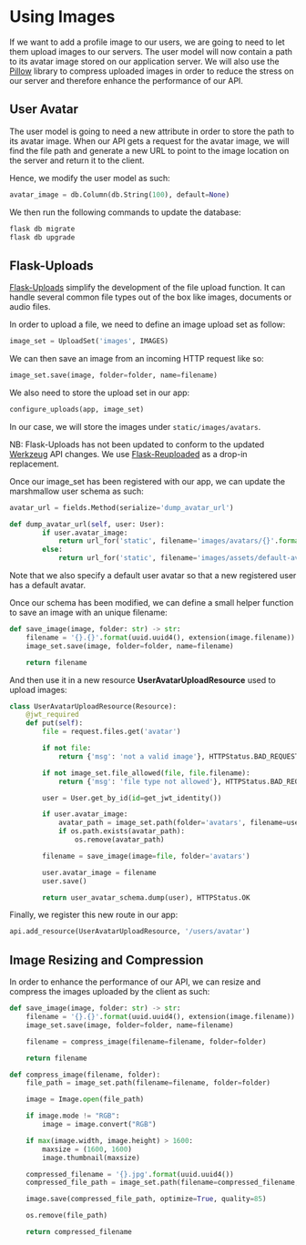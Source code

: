 # Using Images

If we want to add a profile image to our users, we are going to need to let them upload images to our servers. The user model will now contain a path to its avatar image stored on our application server. We will also use the [Pillow](https://pillow.readthedocs.io/en/stable/) library to compress uploaded images in order to reduce the stress on our server and therefore enhance the performance of our API.

## User Avatar

The user model is going to need a new attribute in order to store the path to its avatar image. When our API gets a request for the avatar image, we will find the file path and generate a new URL to point to the image location on the server and return it to the client.

Hence, we modify the user model as such:

```python
avatar_image = db.Column(db.String(100), default=None)
```

We then run the following commands to update the database:

```zsh
flask db migrate
flask db upgrade
```

## Flask-Uploads

[Flask-Uploads](https://pythonhosted.org/Flask-Uploads/) simplify the development of the file upload function. It can handle several common file types out of the box like images, documents or audio files.

In order to upload a file, we need to define an image upload set as follow:

```python
image_set = UploadSet('images', IMAGES)
```

We can then save an image from an incoming HTTP request like so:

```python
image_set.save(image, folder=folder, name=filename)
```

We also need to store the upload set in our app:

```python
configure_uploads(app, image_set)
```

In our case, we will store the images under `static/images/avatars`.

NB: Flask-Uploads has not been updated to conform to the updated [Werkzeug](https://werkzeug.palletsprojects.com/en/1.0.x/) API changes. We use [Flask-Reuploaded](https://github.com/jugmac00/flask-reuploaded) as a drop-in replacement.

Once our image_set has been registered with our app, we can update the marshmallow user schema as such:

```python
avatar_url = fields.Method(serialize='dump_avatar_url')

def dump_avatar_url(self, user: User):
        if user.avatar_image:
            return url_for('static', filename='images/avatars/{}'.format(user.avatar_image), _external=True)
        else:
            return url_for('static', filename='images/assets/default-avatar.jpg', _external=True)
```

Note that we also specify a default user avatar so that a new registered user has a default avatar.

Once our schema has been modified, we can define a small helper function to save an image with an unique filename:

```python
def save_image(image, folder: str) -> str:
    filename = '{}.{}'.format(uuid.uuid4(), extension(image.filename))
    image_set.save(image, folder=folder, name=filename)

    return filename
```

And then use it in a new resource **UserAvatarUploadResource** used to upload images:

```python
class UserAvatarUploadResource(Resource):
    @jwt_required
    def put(self):
        file = request.files.get('avatar')

        if not file:
            return {'msg': 'not a valid image'}, HTTPStatus.BAD_REQUEST

        if not image_set.file_allowed(file, file.filename):
            return {'msg': 'file type not allowed'}, HTTPStatus.BAD_REQUEST

        user = User.get_by_id(id=get_jwt_identity())

        if user.avatar_image:
            avatar_path = image_set.path(folder='avatars', filename=user.avatar_image)
            if os.path.exists(avatar_path):
                os.remove(avatar_path)

        filename = save_image(image=file, folder='avatars')

        user.avatar_image = filename
        user.save()

        return user_avatar_schema.dump(user), HTTPStatus.OK
```

Finally, we register this new route in our app:

```python
api.add_resource(UserAvatarUploadResource, '/users/avatar')
```

## Image Resizing and Compression

In order to enhance the performance of our API, we can resize and compress the images uploaded by the client as such:

```python
def save_image(image, folder: str) -> str:
    filename = '{}.{}'.format(uuid.uuid4(), extension(image.filename))
    image_set.save(image, folder=folder, name=filename)

    filename = compress_image(filename=filename, folder=folder)

    return filename

def compress_image(filename, folder):
    file_path = image_set.path(filename=filename, folder=folder)

    image = Image.open(file_path)

    if image.mode != "RGB":
        image = image.convert("RGB")

    if max(image.width, image.height) > 1600:
        maxsize = (1600, 1600)
        image.thumbnail(maxsize)

    compressed_filename = '{}.jpg'.format(uuid.uuid4())
    compressed_file_path = image_set.path(filename=compressed_filename, folder=folder)

    image.save(compressed_file_path, optimize=True, quality=85)

    os.remove(file_path)

    return compressed_filename
```
